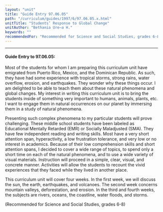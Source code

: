 ```yaml
---
layout: "unit"
title: "Guide Entry 97.06.05"
path: "/curriculum/guides/1997/6/97.06.05.x.html"
unitTitle: "Students’ Response to Global Change"
unitAuthor: "Bethania Ure–a H."
keywords: ""
recommendedFor: "Recommended for Science and Social Studies, grades 6-8"
---
```

<body>
<hr/>
 <h4>
  Guide Entry to 97.06.05:
 </h4>
 Most of the students for whom I am preparing this curriculum unit have emigrated from Puerto Rico, Mexico, and the Dominican Republic. As such, they have had some experience with tropical storms, strong rains, water overflow, erosion, and earthquakes. They wonder why these things occur. I am delighted to be able to teach them about these natural phenomena and global changes. My interest in writing this curriculum unit is to bring the students inside of something very important to humans, animals, plants, etc. I want to engage them in natural occurrences on our planet by immersing them in a study of natural phenomena.
 <p>
  Presenting such complex phenomena to my particular students will prove challenging. These middle school students have been labeled as Educational Mentally Retarded (EMR) or Socially Maladjusted (SMA). They have few independent reading and writing skills. Most have a very short attention span, hyperactivity, a low frustration tolerance, and very low or no interest in academics. Because of their low comprehension skills and short attention spans, I decided to cover a wide range of topics, to spend only a short time on each of the natural phenomena, and to use a wide variety of visual materials. Instruction will proceed in a simple, clear, visual, and concrete manner. Activities will allow the students to recount the vivid experiences that they faced while they lived in another place.
 </p>
 <p>
  This curriculum unit will cover four weeks. In the first week, we will discuss the sun, the earth, earthquakes, and volcanoes. The second week concerns mountain valleys, deforestation, and erosion. In the third and fourth weeks, the subjects are rivers, oceans, the coastline, water floods, and storms.
 </p>
 <p>
  (Recommended for Science and Social Studies, grades 6-8)
 </p>

</body>